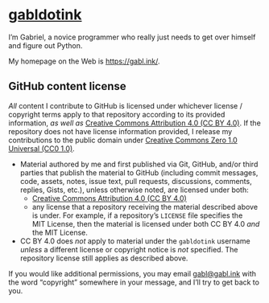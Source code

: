 <!-- SPDX-License-Identifier: CC0-1.0 -->

# [gabldotink](https://github.com/gabldotink)

I’m Gabriel, a novice programmer who really just needs to get over himself and figure out Python.

My homepage on the Web is <https://gabl.ink/>.

## GitHub content license

_All_ content I contribute to GitHub is licensed under whichever license&nbsp;/ copyright terms apply to that repository according to its provided information, _as well as_ [Creative Commons Attribution&nbsp;4.0 (CC&nbsp;BY&nbsp;4.0)](https://creativecommons.org/licenses/by/4.0/). If the repository does not have license information provided, I release my contributions to the public domain under [Creative Commons Zero&nbsp;1.0 Universal (CC0&nbsp;1.0)](https://creativecommons.org/publicdomain/zero/1.0/).

* Material authored by me and first published via Git, GitHub, and/or third parties that publish the material to GitHub (including commit messages, code, assets, notes, issue text, pull requests, discussions, comments, replies, Gists, etc.), unless otherwise noted, are licensed under both:
  * [Creative Commons Attribution&nbsp;4.0 (CC&nbsp;BY&nbsp;4.0)](https://creativecommons.org/licenses/by/4.0/)
  * any license that a repository receiving the material described above is under. For example, if a repository’s `LICENSE` file specifies the MIT&nbsp;License, then the material is licensed under both CC&nbsp;BY&nbsp;4.0 _and_ the MIT&nbsp;License.
* CC&nbsp;BY&nbsp;4.0 does _not_ apply to material under the `gabldotink` username _unless_ a different license or copyright notice is _not_ specified. The repository license still applies as described above.

If you would like additional permissions, you may email [gabl@gabl.ink](mailto:gabl@gabl.ink) with the word “copyright” somewhere in your message, and I’ll try to get back to you.
